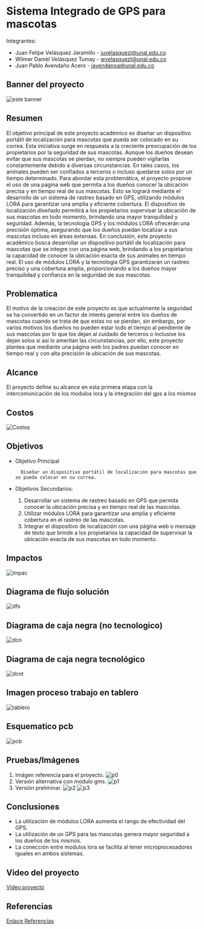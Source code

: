 # Sistema Integrado de GPS para mascotas

Integrantes:

* Juan Felipe Velásquez Jaramillo - juvelasquezj@unal.edu.co
* Wilmer Daniel Velásquez Tumay - wvelasquezt@unal.edu.co
* Juan Pablo Avendaño Acero - javendanoa@unal.edu.co

## Banner del proyecto
![este banner](./img/banner.png)

## Resumen
El objetivo principal de este proyecto académico es diseñar un dispositivo portátil de localización para mascotas que pueda ser colocado en su correa. Esta iniciativa surge en respuesta a la creciente preocupación de los propietarios por la seguridad de sus mascotas. Aunque los dueños desean evitar que sus mascotas se pierdan, no siempre pueden vigilarlas constantemente debido a diversas circunstancias. En tales casos, los animales pueden ser confiados a terceros o incluso quedarse solos por un tiempo determinado. Para abordar esta problemática, el proyecto propone el uso de una página web que permita a los dueños conocer la ubicación precisa y en tiempo real de sus mascotas. Esto se logrará mediante el desarrollo de un sistema de rastreo basado en GPS, utilizando módulos LORA para garantizar una amplia y eficiente cobertura. El dispositivo de localización diseñado permitirá a los propietarios supervisar la ubicación de sus mascotas en todo momento, brindando una mayor tranquilidad y seguridad. Además, la tecnología GPS y los módulos LORA ofrecerán una precisión óptima, asegurando que los dueños puedan localizar a sus mascotas incluso en áreas extensas. En conclusión, este proyecto académico busca desarrollar un dispositivo portátil de localización para mascotas que se integre con una página web, brindando a los propietarios la capacidad de conocer la ubicación exacta de sus animales en tiempo real. El uso de módulos LORA y la tecnología GPS garantizarán un rastreo preciso y una cobertura amplia, proporcionando a los dueños mayor tranquilidad y confianza en la seguridad de sus mascotas.

## Problematica
El motivo de la creación de este proyecto es que actualmente la seguridad se ha convertido en un factor de interés general entre los dueños de mascotas cuando se trata de que estas no se pierdan, sin embargo, por varios motivos los dueños no pueden estar todo el tiempo al pendiente de sus mascotas por lo que los dejan al cuidado de terceros o inclusive los dejan solos si así lo ameritan las circunstancias, por ello, este proyecto plantea que mediante una página web los padres puedan conocer en tiempo real y con alta precisión la ubicación de sus mascotas.

## Alcance
El proyecto define su alcance en esta primera etapa con la intercomunicación de los modulos lora y la integración del gps a los mismos

## Costos
![Costos](./img/costos.png)

## Objetivos

* Objetivo Principal
  
        Diseñar un dispositivo portátil de localización para mascotas que se pueda colocar en su correa.

* Objetivos Secundarios:

     1. Desarrollar un sistema de rastreo basado en GPS que permita conocer la ubicación precisa y en tiempo real de las mascotas.
     2.  Utilizar módulos LORA para garantizar una amplia y eficiente cobertura en el rastreo de las mascotas.
     3. Integrar el dispositivo de localización con una página web o mensaje de texto que brinde a los propietarios la capacidad de supervisar la ubicación exacta de sus mascotas en todo momento.
   
## Impactos
![impac](./img/impactos.png)

## Diagrama de flujo solución
![dfs](./img/diagrama%20flujo%20solucion.png)

## Diagrama de caja negra (no tecnologico)
![dcn](./img/caja%20negra%20no%20tec.png)

## Diagrama de caja negra tecnológico
![dcnt](./img/caja%20negra%20tec.png)

## Imagen proceso trabajo en tablero
![tablero](./img/imagen%20tablero.png)

## Esquematico pcb
![pcb](./img/esquematico.png)

## Pruebas/Imágenes
1. Imágen referencia para el proyecto.
![p0](./img/prueba%200.png)
2. Versión alternativa con modulo gms.
![p1](./img/prueba%201.png)
3. Versión preliminar.
![p2](./img/IMG_20230628_080051.jpg)
![p3](./img/IMG_20230628_080018.jpg)

## Conclusiones
* La utilización de módulos LORA aumenta el rango de
efectividad del GPS.
* La utilización de un GPS para las mascotas genera
mayor seguridad a los dueños de los mismos.
* La conección entre modulos lora se facilita al tener microprocesadores iguales en ambos sistemas.

## Video del proyecto
[Video proyecto]()

## Referencias
[Enlace Referencias]([www.unal.edu.co](https://docs.google.com/document/d/1pl94NhDiLS5le3mnF0FaL84PyjT1eD7dEBsACEJOMd0/edit?usp=sharing))

